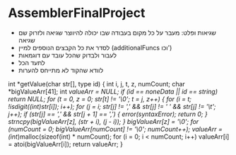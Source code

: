 # AssemblerFinalProject
- שגיאות ופלט: מעבר על כל מקום בעבודה שבו יכולה להיווצר שגיאה ולזרוק שם שגיאה
- לסדר את כל הקבצים הנוספים למיין (additionalFuncs וכו')
- לעבור ולבדוק שהכל עובד עם דוגמאות
- לתעד הכל
- לוודא שהקוד לא מתייחס להערות

int *getValue(char str[], type id)
{
	int i, j, t, z, numCount;
	char *bigValueArr[41];
	int *valueArr = NULL;
	if (id == noneData || id == string)
		return NULL;
	for (t = 0, z = 0; str[t] != '\0'; t = j, z++)
	{
		for (i = t; !isdigit((int)str[i]); i++);
		for (j = i; str[j] != ',' && str[j] != ' ' && str[j] != '\t'; j++);
		if (str[j] == ',' && str[j + 1] == ',')
		{
			error(syntaxError);
			return 0;
		}
		strncpy(bigValueArr[z], (str + i), (j - i));
	}
	bigValueArr[z] = '\0';
	for (numCount = 0; bigValueArr[numCount] != '\0'; numCount++);
	valueArr = (int*)malloc(sizeof(int) * numCount);
	for (i = 0; i < numCount; i++)
		valueArr[i] = atoi(bigValueArr[i]);
	return valueArr;
}
